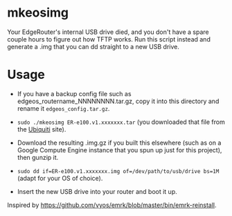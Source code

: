 # mkeosimg

Your EdgeRouter's internal USB drive died, and you don't have a spare
couple hours to figure out how TFTP works. Run this script instead and
generate a .img that you can dd straight to a new USB drive.

# Usage

* If you have a backup config file such as
  edgeos_routername_NNNNNNNN.tar.gz, copy it into this directory and
  rename it `edgeos_config.tar.gz`.

* `sudo ./mkeosimg ER-e100.v1.xxxxxxx.tar` (you downloaded that file
  from the [Ubiquiti](https://www.ubnt.com/) site).

* Download the resulting .img.gz if you built this elsewhere (such as
  on a Google Compute Engine instance that you spun up just for this
  project), then gunzip it.

* `sudo dd if=ER-e100.v1.xxxxxxx.img of=/dev/path/to/usb/drive bs=1M`
  (adapt for your OS of choice).

* Insert the new USB drive into your router and boot it up.

Inspired by
https://github.com/vyos/emrk/blob/master/bin/emrk-reinstall.
